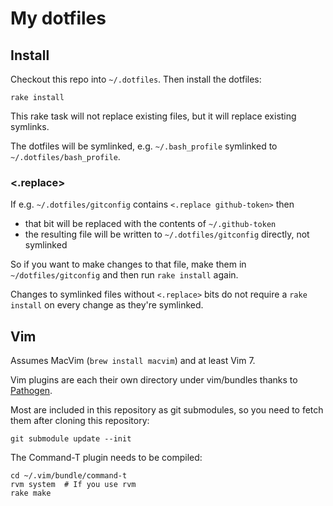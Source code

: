 # My dotfiles

## Install

Checkout this repo into `~/.dotfiles`. Then install the dotfiles:

    rake install

This rake task will not replace existing files, but it will replace existing symlinks.

The dotfiles will be symlinked, e.g. `~/.bash_profile` symlinked to `~/.dotfiles/bash_profile`.

### <.replace>

If e.g. `~/.dotfiles/gitconfig` contains `<.replace github-token>` then

 * that bit will be replaced with the contents of `~/.github-token`
 * the resulting file will be written to `~/.dotfiles/gitconfig` directly, not symlinked
 
So if you want to make changes to that file, make them in `~/dotfiles/gitconfig` and then run `rake install` again.

Changes to symlinked files without `<.replace>` bits do not require a `rake install` on every change as they're symlinked.


## Vim

Assumes MacVim (`brew install macvim`) and at least Vim 7.

Vim plugins are each their own directory under vim/bundles thanks to [Pathogen](http://www.vim.org/scripts/script.php?script_id=2332).

Most are included in this repository as git submodules, so you need to fetch them after cloning this repository:

    git submodule update --init

The Command-T plugin needs to be compiled:

    cd ~/.vim/bundle/command-t
    rvm system  # If you use rvm
    rake make
